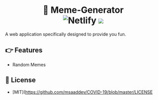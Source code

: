 <h1 align="center">🚀 Meme-Generator
<br>
<img alt="Netlify" src="https://img.shields.io/netlify/ef6bec37-0c07-4470-9a0f-7bccafc8aaba?logo=covid-19&logoColor=blue">
<img src="https://img.shields.io/github/license/mashape/apistatus.svg?style=flat-square">
</h1>

A web application specifically designed to provide you fun.


## 👉 Features

- Random Memes


## 🔑 License

- [MIT](https://github.com/msaaddev/COVID-19/blob/master/LICENSE